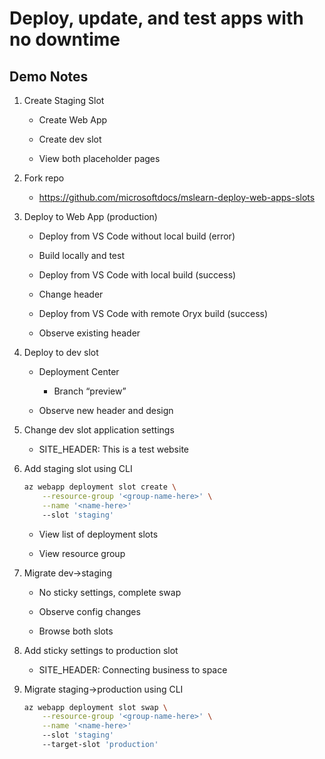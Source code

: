 # Deploy, update, and test apps with no downtime

## Demo Notes

1. Create Staging Slot

    - Create Web App

    - Create dev slot

    - View both placeholder pages

1. Fork repo

    - https://github.com/microsoftdocs/mslearn-deploy-web-apps-slots

1. Deploy to Web App (production)

    - Deploy from VS Code without local build (error)

    - Build locally and test

    - Deploy from VS Code with local build (success)

    - Change header

    - Deploy from VS Code with remote Oryx build (success)

    - Observe existing header


1. Deploy to dev slot

    - Deployment Center

        - Branch “preview”

    - Observe new header and design

1. Change dev slot application settings

    - SITE_HEADER: This is a test website

1. Add staging slot using CLI

    ```bash
    az webapp deployment slot create \
        --resource-group '<group-name-here>' \
        --name '<name-here>'
        --slot 'staging'
    ```

    - View list of deployment slots

    - View resource group

1. Migrate dev->staging

    - No sticky settings, complete swap

    - Observe config changes

    - Browse both slots

1. Add sticky settings to production slot

    - SITE_HEADER: Connecting business to space

1. Migrate staging->production using CLI

    ```bash
    az webapp deployment slot swap \
        --resource-group '<group-name-here>' \
        --name '<name-here>'
        --slot 'staging'
        --target-slot 'production'
    ```
